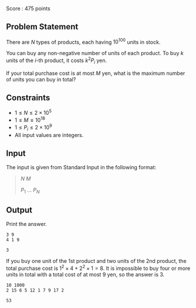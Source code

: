 Score : $475$ points

## Problem Statement

There are $N$ types of products, each having $10^{100}$ units in stock.

You can buy any non-negative number of units of each product. To buy $k$ units of the $i$-th product, it costs $k^2 P_i$ yen.

If your total purchase cost is at most $M$ yen, what is the maximum number of units you can buy in total?

## Constraints

- $1 \leq N \leq 2 \times 10^{5}$
- $1 \leq M \leq 10^{18}$
- $1 \leq P_i \leq 2 \times 10^{9}$
- All input values are integers.

## Input

The input is given from Standard Input in the following format:

> $N$ $M$
> 
> $P_1$ $\ldots$ $P_N$

## Output

Print the answer.

```input1
3 9
4 1 9
```

```output1
3
```

If you buy one unit of the 1st product and two units of the 2nd product, the total purchase cost is $1^2 \times 4 + 2^2 \times 1 = 8$. It is impossible to buy four or more units in total with a total cost of at most $9$ yen, so the answer is $3$.

```input2
10 1000
2 15 6 5 12 1 7 9 17 2
```

```output2
53
```